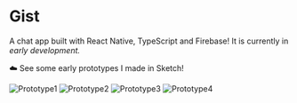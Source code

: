<!-- <p align="center">
  <img src="https://s7.gifyu.com/images/Gist-1.gif" alt="gist">
  </p> -->

# Gist

A chat app built with React Native, TypeScript and Firebase! It is currently in _early development._

:cloud: See some early prototypes I made in Sketch! 

![Prototype1](https://i.ibb.co/NpsLzjh/Welcome.png)
![Prototype2](https://i.ibb.co/ygmZ5vB/Create-an-account.png)
![Prototype3](https://i.ibb.co/3NmwbM4/Home.png)
![Prototype4](https://i.ibb.co/ZV3QWWg/Chat.png)
